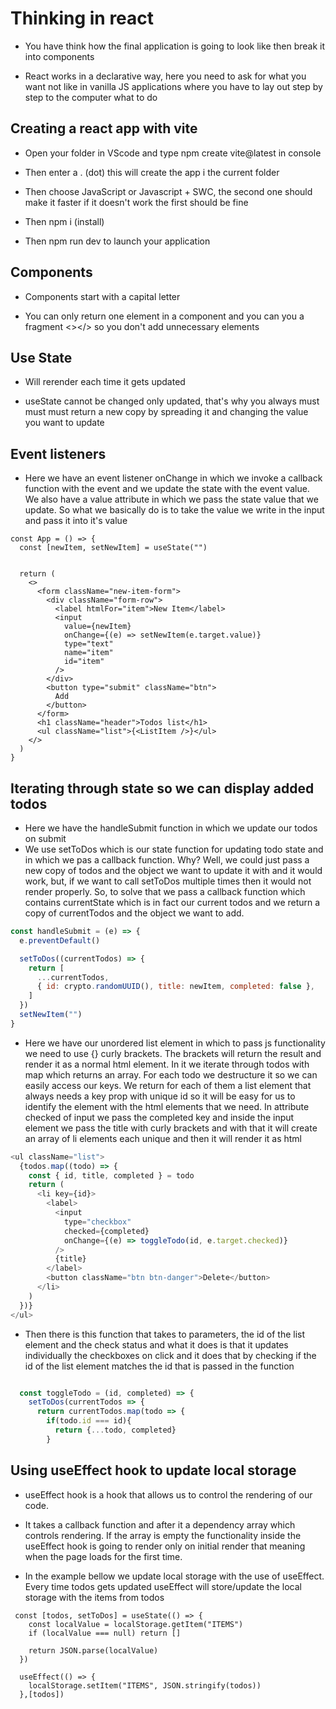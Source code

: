 # Thinking in react

- You have think how the final application is going to look like then break it into components

- React works in a declarative way, here you need to ask for what you want not like in vanilla JS applications where you have to lay out step by step to the computer what to do

## Creating a react app with vite

- Open your folder in VScode and type npm create vite@latest in console

- Then enter a . (dot) this will create the app i the current folder

- Then choose JavaScript or Javascript + SWC, the second one should make it faster if it doesn't work the first should be fine

- Then npm i (install)

- Then npm run dev to launch your application

## Components

- Components start with a capital letter

- You can only return one element in a component and you can you a fragment <></> so you don't add unnecessary elements

## Use State

- Will rerender each time it gets updated

- useState cannot be changed only updated, that's why you always must must must return a new copy by spreading it and changing the value you want to update

## Event listeners

- Here we have an event listener onChange in which we invoke a callback function with the event and we update the state with the event value. We also have a value
  attribute in which we pass the state value that we update. So what we basically do is to take the value we write in the input and pass it into it's value

```JS
const App = () => {
  const [newItem, setNewItem] = useState("")


  return (
    <>
      <form className="new-item-form">
        <div className="form-row">
          <label htmlFor="item">New Item</label>
          <input
            value={newItem}
            onChange={(e) => setNewItem(e.target.value)}
            type="text"
            name="item"
            id="item"
          />
        </div>
        <button type="submit" className="btn">
          Add
        </button>
      </form>
      <h1 className="header">Todos list</h1>
      <ul className="list">{<ListItem />}</ul>
    </>
  )
}
```

## Iterating through state so we can display added todos

- Here we have the handleSubmit function in which we update our todos on submit
- We use setToDos which is our state function for updating todo state and in which we pas a callback function. Why? Well, we could just pass a new copy of todos and the object we want to update it with and it would work, but, if we want to call setToDos multiple times then it would not render properly. So, to solve that we pass a callback function which contains currentState which is in fact our current todos and we return a copy of currentTodos and the object we want to add.

```js
const handleSubmit = (e) => {
  e.preventDefault()

  setToDos((currentTodos) => {
    return [
      ...currentTodos,
      { id: crypto.randomUUID(), title: newItem, completed: false },
    ]
  })
  setNewItem("")
}
```

- Here we have our unordered list element in which to pass js functionality we need to use {} curly brackets. The brackets will return the result and render it as a normal html element. In it we iterate through todos with map which returns an array. For each todo we destructure it so we can easily access our keys. We return for each of them a list element that always needs a key prop with unique id so it will be easy for us to identify the element with the html elements that we need. In attribute checked of input we pass the completed key and inside the input element we pass the title with curly brackets and with that it will create an array of li elements each unique and then it will render it as html

```js
<ul className="list">
  {todos.map((todo) => {
    const { id, title, completed } = todo
    return (
      <li key={id}>
        <label>
          <input
            type="checkbox"
            checked={completed}
            onChange={(e) => toggleTodo(id, e.target.checked)}
          />
          {title}
        </label>
        <button className="btn btn-danger">Delete</button>
      </li>
    )
  })}
</ul>
```

- Then there is this function that takes to parameters, the id of the list element and the check status and what it does is that it updates individually the checkboxes on click and it does that by checking if the id of the list element matches the id that is passed in the function

```js

  const toggleTodo = (id, completed) => {
    setToDos(currentTodos => {
      return currentTodos.map(todo => {
        if(todo.id === id){
          return {...todo, completed}
        }

```

## Using useEffect hook to update local storage

- useEffect hook is a hook that allows us to control the rendering of our code.
- It takes a callback function and after it a dependency array which controls rendering. If the array is empty the functionality inside the useEffect hook is going to render only on initial render that meaning when the page loads for the first time.

- In the example bellow we update local storage with the use of useEffect. Every time todos gets updated useEffect will store/update the local storage with the items from todos

```JS
 const [todos, setToDos] = useState(() => {
    const localValue = localStorage.getItem("ITEMS")
    if (localValue === null) return []
    
    return JSON.parse(localValue)
  })

  useEffect(() => {
    localStorage.setItem("ITEMS", JSON.stringify(todos))
  },[todos])

```















































